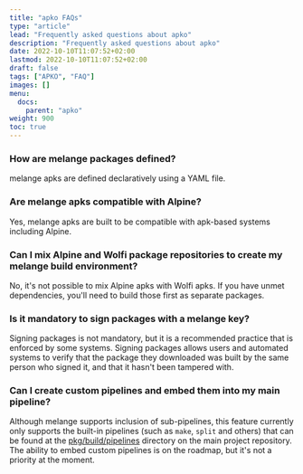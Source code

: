 ```yaml
---
title: "apko FAQs"
type: "article"
lead: "Frequently asked questions about apko"
description: "Frequently asked questions about apko"
date: 2022-10-10T11:07:52+02:00
lastmod: 2022-10-10T11:07:52+02:00
draft: false
tags: ["APKO", "FAQ"]
images: []
menu:
  docs:
    parent: "apko"
weight: 900
toc: true
---
```


### How are melange packages defined?
melange apks are defined declaratively using a YAML file.

### Are melange apks compatible with Alpine?
Yes, melange apks are built to be compatible with apk-based systems including Alpine.

### Can I mix Alpine and Wolfi package repositories to create my melange build environment?
No, it's not possible to mix Alpine apks with Wolfi apks. If you have unmet dependencies, you'll need to build those first as separate packages.

### Is it mandatory to sign packages with a melange key?
Signing packages is not mandatory, but it is a recommended practice that is enforced by some systems. Signing packages allows users and automated systems to verify that the package they downloaded was built by the same person who signed it, and that it hasn't been tampered with.

### Can I create custom pipelines and embed them into my main pipeline?
Although melange supports inclusion of sub-pipelines, this feature currently only supports the built-in pipelines (such as `make`, `split` and others) that can be found at the [pkg/build/pipelines](https://github.com/chainguard-dev/melange/tree/main/pkg/build/pipelines) directory on the main project repository.
The ability to embed custom pipelines is on the roadmap, but it's not a priority at the moment.
